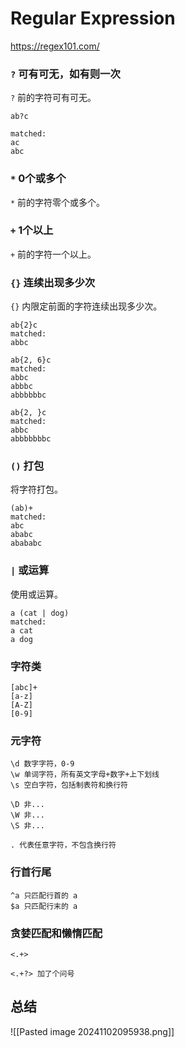 # Regular Expression
https://regex101.com/

### `?` 可有可无，如有则一次
`?` 前的字符可有可无。
```
ab?c

matched:
ac
abc
```
### `*` 0个或多个
`*` 前的字符零个或多个。
### `+` 1个以上
`+` 前的字符一个以上。
### `{}`  连续出现多少次
`{}` 内限定前面的字符连续出现多少次。
```
ab{2}c
matched:
abbc

ab{2, 6}c
matched:
abbc
abbbc
abbbbbbc

ab{2, }c
matched:
abbc
abbbbbbbc
```
### `()` 打包
将字符打包。 
```
(ab)+
matched:
abc
ababc
abababc
```
### `|` 或运算 
使用或运算。
```
a (cat | dog)
matched:
a cat
a dog
```
### 字符类
```
[abc]+
[a-z]
[A-Z]
[0-9]
```
### 元字符
```
\d 数字字符，0-9
\w 单词字符，所有英文字母+数字+上下划线
\s 空白字符，包括制表符和换行符

\D 非...
\W 非...
\S 非...

. 代表任意字符，不包含换行符
```
### 行首行尾
```
^a 只匹配行首的 a
$a 只匹配行末的 a
```
### 贪婪匹配和懒惰匹配
```
<.+>  

<.+?> 加了个问号
```
## 总结
![[Pasted image 20241102095938.png]]